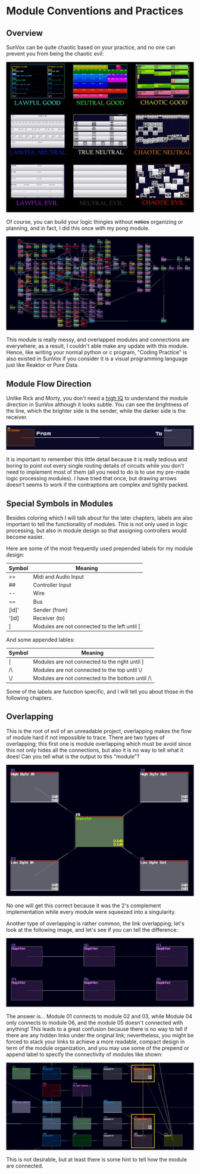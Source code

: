 # Module Conventions and Practices
## Overview
SunVox can be quite chaotic based on your practice, and no one can prevent you from being the chaotic evil:

![](../images/memes/Alignment_Chart_of_SunVox_Pattern.png)

Of course, you can build your logic thingies without ~~noties~~ organizing or planning, and in fact, I did this once with my pong module. 

![The Internal of My Pong Module](../images/module_flows/the_messy_pong_module.png)

This module is really messy, and overlapped modules and connections are everywhere; as a result, I couldn't able make any update with this module. Hence, like writing your normal python or c program, "Coding Practice" is also existed in SunVox if you consider it is a visual programming language just like Reaktor or Pure Data.

## Module Flow Direction
Unlike Rick and Morty, you don't need a [high IQ](https://knowyourmeme.com/memes/to-be-fair-you-have-to-have-a-very-high-iq-to-understand-rick-and-morty) to understand the module direction in SunVox although it looks subtle. You can see the brightness of the line, which the brighter side is the sender, while the darker side is the receiver. 

![Flow Direction](../images/module_flows/module_flow_direction.png)

It is important to remember this little detail because it is really tedious and boring to point out every single routing details of circuits while you don't need to implement most of them (all you need to do is to use my pre-made logic processing modules). I have tried that once, but drawing arrows doesn't seems to work if the contraptions are complex and tightly packed.

## Special Symbols in Modules
Besides coloring which I will talk about for the later chapters, labels are also important to tell the functionality of modules. This is not only used in logic processing, but also in module design so that assigning controllers would become easier.

Here are some of the most frequently used prepended labels for my module design:

| Symbol  | Meaning                                           |
|---------|---------------------------------------------------|
| >>      | Midi and Audio Input                              |
| ##      | Controller Input                                  |
| --      | Wire                                              |
| ==      | Bus                                               |
| [id]'   | Sender (from)                                     |
| '[id]   | Receiver (to)                                     |
| ]       | Modules are not connected to the left until [     |

And some appended lables:

| Symbol  | Meaning                                           |
|---------|---------------------------------------------------|
| [       | Modules are not connected to the right until ]    |
| /\      | Modules are not connected to the top until \\/    |
| \\/      | Modules are not connected to the bottom until /\ |

Some of the labels are function specific, and I will tell you about those in the following chapters.


## Overlapping
This is the root of evil of an unreadable project, overlapping makes the flow of module hard if not impossible to trace. There are two types of overlapping; this first one is module overlapping which must be avoid since this not only hides all the connections, but also it is no way to tell what it does! Can you tell what is the output to this "module"?

![singularity](../images/module_flows/singularity.png)

No one will get this correct because it was the 2's complement implementation while every module were squeezed into a singularity. 

Another type of overlapping is rather common, the link overlapping; let's look at the following image, and let's see if you can tell the difference:

![are_they_the_same](../images/module_flows/are_they_the_same.png)

The answer is... Module 01 connects to module 02 and 03, while Module 04 only connects to module 06, and the module 05 doesn't connected with anything! This leads to a great confusion because there is no way to tell if there are any hidden links under the original link; nevertheless, you might be forced to stack your links to achieve a more readable, compact design in term of the module organization, and you may use some of the prepend or append label to specify the connectivity of modules like shown:

![label_example](../images/module_flows/prepended_labels.png)

This is not desirable, but at least there is some hint to tell how the module are connected.